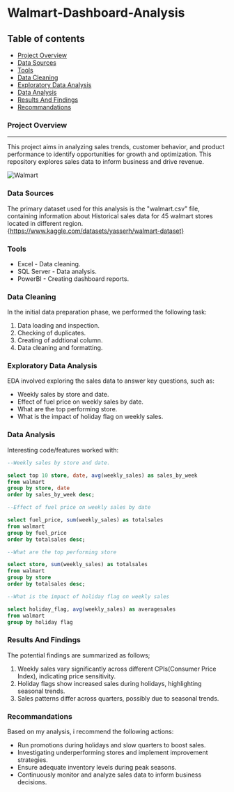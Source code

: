 # Walmart-Dashboard-Analysis

## Table of contents
- [Project Overview](#project-overview)
- [Data Sources](#data-sources)
- [Tools](#tools)
- [Data Cleaning](#data-cleaning)
- [Exploratory Data Analysis](#exploratory-data-analysis)
- [Data Analysis](#data-analysis)
- [Results And Findings](#results-and-findings)
- [Recommandations](#recommandations)


### Project Overview
---

This project aims in analyzing sales trends, customer behavior, and product performance to identify opportunities for growth and optimization. This repository explores sales data to inform business and drive revenue.

![Walmart](https://github.com/user-attachments/assets/5f777576-2f90-4c18-bb8f-e9e141a6847e)


### Data Sources 
The primary dataset used for this analysis is the "walmart.csv" file, containing information about Historical sales data for 45 walmart stores located in different region.
{https://www.kaggle.com/datasets/yasserh/walmart-dataset}

### Tools

- Excel - Data cleaning.
- SQL Server - Data analysis.
- PowerBI - Creating dashboard reports.

### Data Cleaning
In the initial data preparation phase, we performed the following task:
1. Data loading and inspection.
2. Checking of duplicates.
3. Creating of addtional column.
4. Data cleaning and formatting.

### Exploratory Data Analysis
EDA involved exploring the sales data to answer key questions, such as:

- Weekly sales by store and date.
- Effect of fuel price on weekly sales by date.
- What are the top performing store.
- What is the impact of holiday flag on weekly sales.

### Data Analysis
Interesting code/features worked with:

```sql
--Weekly sales by store and date.

select top 10 store, date, avg(weekly_sales) as sales_by_week
from walmart
group by store, date
order by sales_by_week desc;
```

```sql
--Effect of fuel price on weekly sales by date

select fuel_price, sum(weekly_sales) as totalsales
from walmart
group by fuel_price
order by totalsales desc;
```

```sql
--What are the top performing store

select store, sum(weekly_sales) as totalsales
from walmart
group by store
order by totalsales desc;
```

```sql
--What is the impact of holiday flag on weekly sales

select holiday_flag, avg(weekly_sales) as averagesales
from walmart
group by holiday flag
```

### Results And Findings

The potential findings are summarized as follows;
1. Weekly sales vary significantly across different CPIs(Consumer Price Index), indicating price sensitivity.
2. Holiday flags show increased sales during holidays, highlighting seasonal trends.
3. Sales patterns differ across quarters, possibly due to seasonal trends.

### Recommandations

Based on my analysis, i recommend the following actions:
- Run promotions during holidays and slow quarters to boost sales.
- Investigating underperforming stores and implement improvement strategies.
- Ensure adequate inventory levels during peak seasons.
- Continuously monitor and analyze sales data to inform business decisions.
  
